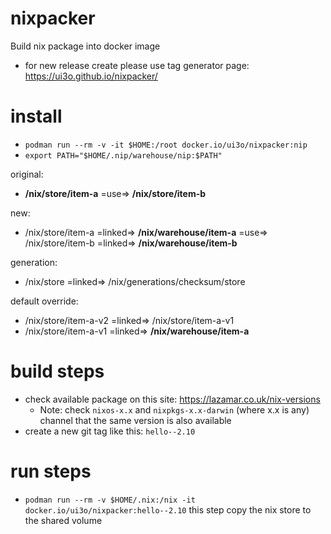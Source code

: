 # nixpacker
Build nix package into docker image

* for new release create please use tag generator page: https://ui3o.github.io/nixpacker/

# install

* `podman run --rm -v -it $HOME:/root docker.io/ui3o/nixpacker:nip`
* `export PATH="$HOME/.nip/warehouse/nip:$PATH"`

original:
 * **/nix/store/item-a** =use=> **/nix/store/item-b**

new: 
 * /nix/store/item-a =linked=> **/nix/warehouse/item-a** =use=> /nix/store/item-b =linked=> **/nix/warehouse/item-b**

generation: 
 * /nix/store =linked=> /nix/generations/checksum/store

default override:
 * /nix/store/item-a-v2 =linked=> /nix/store/item-a-v1
 * /nix/store/item-a-v1 =linked=> **/nix/warehouse/item-a**


# build steps

* check available package on this site: https://lazamar.co.uk/nix-versions
  * Note: check `nixos-x.x` and `nixpkgs-x.x-darwin` (where x.x is any) channel that the same version is also available
* create a new git tag like this: `hello--2.10`

# run steps
* `podman run --rm -v $HOME/.nix:/nix -it docker.io/ui3o/nixpacker:hello--2.10` this step copy the nix store to the shared volume

